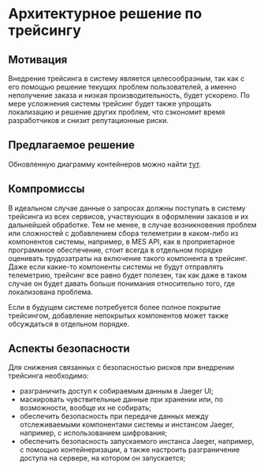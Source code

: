 # Архитектурное решение по трейсингу

## Мотивация

Внедрение трейсинга в систему является целесообразным, так как с его помощью решение текущих проблем пользователей, а именно неполучение заказа и низкая производительность, будет ускорено. По мере усложнения системы трейсинг будет также упрощать локализацию и решение других проблем, что сэкономит время разработчиков и снизит репутационные риски.

## Предлагаемое решение

Обновленную диаграмму контейнеров можно найти [тут](https://app.diagrams.net/#G1hy5X6D47CGnJVUyj7ssecM7UIrOsyaCz#%7B%22pageId%22%3A%22q5gKrhV2WKv8pvfnoQvh%22%7D).

## Компромиссы

В идеальном случае данные о запросах должны поступать в систему трейсинга из всех сервисов, участвующих в оформлении заказов и их дальнейшей обработке. Тем не менее, в случае возникновения проблем или сложностей с добавлением сбора телеметрии в каком-либо из компонентов системы, например, в MES API, как в проприетарное программное обеспечение, стоит всегда в отдельном порядке оценивать трудозатраты на включение такого компонента в трейсинг. Даже если какие-то компоненты системы не будут отправлять телеметрию, трейсинг все равно будет полезен, так как даже в таком случае он будет давать больше понимания относительно того, где локализована проблема.

Если в будущем системе потребуется более полное покрытие трейсингом, добавление непокрытых компонентов может также обсуждаться в отдельном порядке.

## Аспекты безопасности

Для снижения связанных с безопасностью рисков при внедрении трейсинга необходимо:

- разграничить доступ к собираемым данным в Jaeger UI;
- маскировать чувствительные данные при хранении или, по возможности, вообще их не собирать;
- обеспечить безопасность при передаче данных между отслеживаемыми компонентами системы и инстансом Jaeger, например, с использованием шифрования;
- обеспечить безопасность запускаемого инстанса Jaeger, например, с помощью контейнеризации, а также настроить разграничение доступа на сервере, на котором он запускается;
